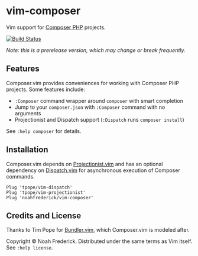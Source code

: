 # vim-composer

Vim support for [Composer PHP][composer] projects.

[![Build Status][buildimg]](https://travis-ci.org/noahfrederick/vim-composer)

*Note: this is a prerelease version, which may change or break frequently.*

[composer]: https://getcomposer.org/
[buildimg]: https://img.shields.io/travis/noahfrederick/vim-composer/master.svg

## Features

Composer.vim provides conveniences for working with Composer PHP projects.
Some features include:

* `:Composer` command wrapper around `composer` with smart completion
* Jump to your `composer.json` with `:Composer` command with no arguments
* Projectionist and Dispatch support (`:Dispatch` runs `composer install`)

See `:help composer` for details.

## Installation

Composer.vim depends on [Projectionist.vim][projectionist] and has an optional
dependency on [Dispatch.vim][dispatch] for asynchronous execution of Composer
commands.

	Plug 'tpope/vim-dispatch'
	Plug 'tpope/vim-projectionist'
	Plug 'noahfrederick/vim-composer'

## Credits and License

Thanks to Tim Pope for [Bundler.vim][bundler], which Composer.vim is modeled
after.

Copyright © Noah Frederick. Distributed under the same terms as Vim itself.
See `:help license`.

[projectionist]: https://github.com/tpope/vim-projectionist
[dispatch]: https://github.com/tpope/vim-dispatch
[bundler]: https://github.com/tpope/vim-bundler
